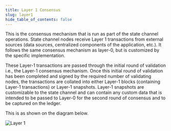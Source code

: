 ```yaml
---
title: Layer 1 Consensus
slug: layer1
hide_table_of_contents: false
---
```


This is the consensus mechanism that is run as part of the state channel operations. State
channel nodes receive Layer 1 transactions from external sources (data sources, centralized components of the application, etc.). It follows the same consensus mechanism as layer-0, but is customized by the specific implementation.

These Layer-1 transactions are passed through the initial round of validation i.e., the Layer-1 consensus mechanism. Once this initial round of validation has been completed and signed by the required number of validating nodes, the transactions are collated into either Layer-1 blocks (containing Layer-1 transactions) or Layer-1 snapshots. Layer-1 snapshots are customizable to the state channel and can contain any custom data that is intended to be passed to Layer-0 for the second round of consensus and to be captured on the ledger.

This is as shown on the diagram below.

![Layer 1](/img/statechannels/consensus_layer1.png)